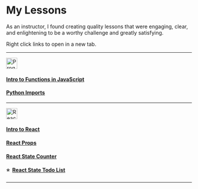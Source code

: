 # My Lessons

As an instructor, I found creating quality lessons that were engaging, clear, and enlightening to be a worthy challenge and greatly satisfying.

<!-- Here you'll find a compilation of the lessons I've created. -->

Right click links to open in a new tab.

---

<!-- ### JavaScript -->
<img alt="Programming Fundamentals" src="https://img.shields.io/badge/-Programming_Fundamentals-05122A?style=flat&logo=gnometerminal" height="30"/>

#### [Intro to Functions in JavaScript](https://github.com/msolorio/functions_lesson_plan)

<!-- ## Python -->
<!-- <img alt="Python" src="https://img.shields.io/badge/-Python-05122A?style=flat&logo=python" height="30"/> -->

#### [Python Imports](https://github.com/msolorio/python_imports_lesson)

---

<!-- ### React -->
<img alt="React" src="https://img.shields.io/badge/-React-05122A?style=flat&logo=react" height="30" />

#### [Intro to React](https://github.com/msolorio/react_intro_lesson_plan)
#### [React Props](https://github.com/msolorio/react_props_lesson_plan)
#### [React State Counter](https://github.com/msolorio/react_state_counter)
#### ⭐️ &nbsp;[React State Todo List](https://github.com/msolorio/react_state_todo)

---
